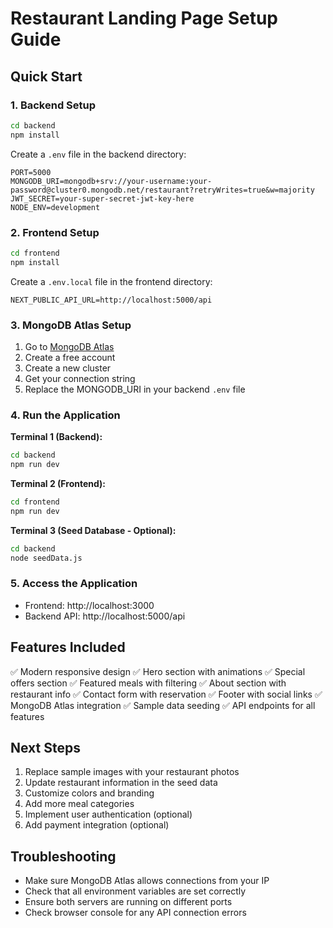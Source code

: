 # Restaurant Landing Page Setup Guide

## Quick Start

### 1. Backend Setup

```bash
cd backend
npm install
```

Create a `.env` file in the backend directory:
```
PORT=5000
MONGODB_URI=mongodb+srv://your-username:your-password@cluster0.mongodb.net/restaurant?retryWrites=true&w=majority
JWT_SECRET=your-super-secret-jwt-key-here
NODE_ENV=development
```

### 2. Frontend Setup

```bash
cd frontend
npm install
```

Create a `.env.local` file in the frontend directory:
```
NEXT_PUBLIC_API_URL=http://localhost:5000/api
```

### 3. MongoDB Atlas Setup

1. Go to [MongoDB Atlas](https://www.mongodb.com/cloud/atlas)
2. Create a free account
3. Create a new cluster
4. Get your connection string
5. Replace the MONGODB_URI in your backend `.env` file

### 4. Run the Application

**Terminal 1 (Backend):**
```bash
cd backend
npm run dev
```

**Terminal 2 (Frontend):**
```bash
cd frontend
npm run dev
```

**Terminal 3 (Seed Database - Optional):**
```bash
cd backend
node seedData.js
```

### 5. Access the Application

- Frontend: http://localhost:3000
- Backend API: http://localhost:5000/api

## Features Included

✅ Modern responsive design
✅ Hero section with animations
✅ Special offers section
✅ Featured meals with filtering
✅ About section with restaurant info
✅ Contact form with reservation
✅ Footer with social links
✅ MongoDB Atlas integration
✅ Sample data seeding
✅ API endpoints for all features

## Next Steps

1. Replace sample images with your restaurant photos
2. Update restaurant information in the seed data
3. Customize colors and branding
4. Add more meal categories
5. Implement user authentication (optional)
6. Add payment integration (optional)

## Troubleshooting

- Make sure MongoDB Atlas allows connections from your IP
- Check that all environment variables are set correctly
- Ensure both servers are running on different ports
- Check browser console for any API connection errors



